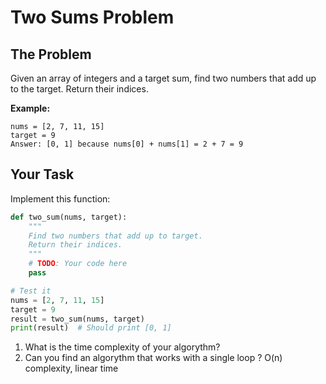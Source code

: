 
# Two Sums Problem

## The Problem
Given an array of integers and a target sum, find two numbers that add up to the target. Return their indices.

**Example:**
```
nums = [2, 7, 11, 15]
target = 9
Answer: [0, 1] because nums[0] + nums[1] = 2 + 7 = 9
```

## Your Task
Implement this function:

```python
def two_sum(nums, target):
    """
    Find two numbers that add up to target.
    Return their indices.
    """
    # TODO: Your code here
    pass

# Test it
nums = [2, 7, 11, 15]
target = 9
result = two_sum(nums, target)
print(result)  # Should print [0, 1]
```

1. What is the time complexity of your algorythm? 
2. Can you find an algorythm that works with a single loop ? O(n) complexity, linear time
